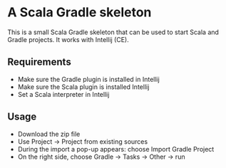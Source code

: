 A Scala Gradle skeleton
=======================

This is a small Scala Gradle skeleton that can be used to start Scala and Gradle projects.
It works with Intellij (CE).


Requirements
-------------

* Make sure the Gradle plugin is installed in Intellij
* Make sure the Scala plugin is installed Intellij
* Set a Scala interpreter in Intellij

Usage
-----

* Download the zip file 
* Use Project -> Project from existing sources
* During the import a pop-up appears: choose Import Gradle Project
* On the right side, choose Gradle -> Tasks -> Other -> run

